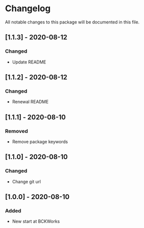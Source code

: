 # Changelog
All notable changes to this package will be documented in this file.

## [1.1.3] - 2020-08-12

### Changed

- Update README

## [1.1.2] - 2020-08-12

### Changed

- Renewal README

## [1.1.1] - 2020-08-10

### Removed

- Remove package keywords

## [1.1.0] - 2020-08-10

### Changed

- Change git url

## [1.0.0] - 2020-08-10

### Added 

- New start at BCKWorks
